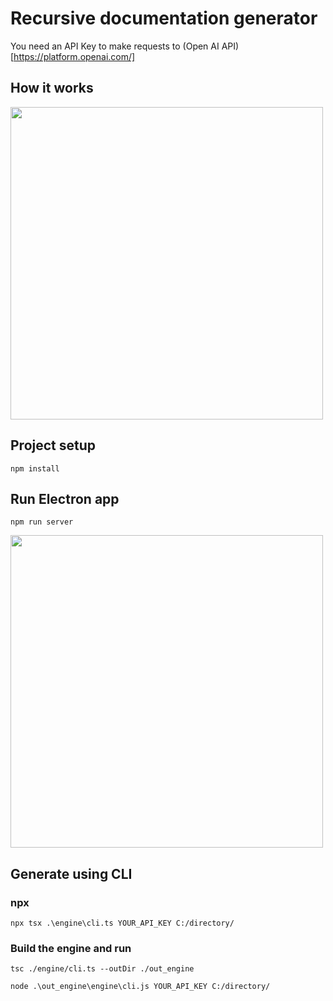 # Recursive documentation generator

You need an API Key to make requests to (Open AI API)[https://platform.openai.com/]

## How it works

<img src="https://downloader.disk.yandex.ru/preview/229881ab1c37ddf5445be8a5707a399927aaeea356d96dc6515bf71a4c591983/642f52e6/o9MKawjFgPPvRfzAVQpJfhQ6bN0oY-R_wTW09y-x8NXCiMrAQXNGbjBXg8GpY2ZiF6znJWGi8APcxVjlfgHG5g%3D%3D?uid=0&filename=2023-04-06_22-16-17.png&disposition=inline&hash=&limit=0&content_type=image%2Fpng&owner_uid=0&tknv=v2&size=2048x2048" width="500">


## Project setup
```
npm install
```

## Run Electron app
```
npm run server
```

<img src="https://downloader.disk.yandex.ru/preview/b15a11b5944c111c6a906fbeb2383e9544a296bf34fc357bfb2e930cd56b95c9/642f3efd/gtm-bTcd0-SDIk3UVD9sMjZTZJYcc9TlUBcdDijpD6-cT5Q5JWYEwJDZZ1KFilMMXyQUKdbELjxX6hDFF3tHEg%3D%3D?uid=0&filename=2023-04-06_20-51-05.png&disposition=inline&hash=&limit=0&content_type=image%2Fpng&owner_uid=0&tknv=v2&size=2048x2048" width="500">

## Generate using CLI

### npx

```
npx tsx .\engine\cli.ts YOUR_API_KEY C:/directory/
```

### Build the engine and run

```
tsc ./engine/cli.ts --outDir ./out_engine
```
```
node .\out_engine\engine\cli.js YOUR_API_KEY C:/directory/
```
